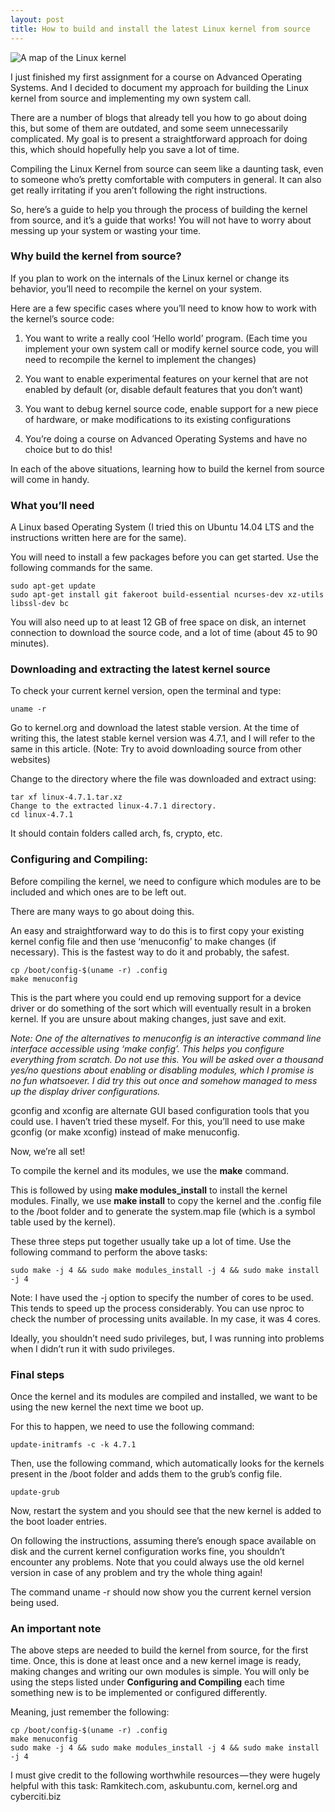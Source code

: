 ```yaml
---
layout: post
title: How to build and install the latest Linux kernel from source
---
```

![A map of the Linux kernel](https://cdn-images-1.medium.com/max/2000/1*4hAdaZsw1dptEybpt56VJQ.gif)

I just finished my first assignment for a course on Advanced Operating Systems. And I decided to document my approach for building the Linux kernel from source and implementing my own system call.

There are a number of blogs that already tell you how to go about doing this, but some of them are outdated, and some seem unnecessarily complicated. My goal is to present a straightforward approach for doing this, which should hopefully help you save a lot of time.

Compiling the Linux Kernel from source can seem like a daunting task, even to someone who’s pretty comfortable with computers in general. It can also get really irritating if you aren’t following the right instructions.

So, here’s a guide to help you through the process of building the kernel from source, and it’s a guide that works! You will not have to worry about messing up your system or wasting your time.

### Why build the kernel from source?
If you plan to work on the internals of the Linux kernel or change its behavior, you’ll need to recompile the kernel on your system.

Here are a few specific cases where you’ll need to know how to work with the kernel’s source code:

1. You want to write a really cool ‘Hello world’ program. (Each time you implement your own system call or modify kernel source code, you will need to recompile the kernel to implement the changes)

2. You want to enable experimental features on your kernel that are not enabled by default (or, disable default features that you don’t want)

3. You want to debug kernel source code, enable support for a new piece of hardware, or make modifications to its existing configurations

4. You’re doing a course on Advanced Operating Systems and have no choice but to do this!

In each of the above situations, learning how to build the kernel from source will come in handy.

### What you’ll need
A Linux based Operating System (I tried this on Ubuntu 14.04 LTS and the instructions written here are for the same).

You will need to install a few packages before you can get started. Use the following commands for the same.

```
sudo apt-get update
sudo apt-get install git fakeroot build-essential ncurses-dev xz-utils libssl-dev bc
```

You will also need up to at least 12 GB of free space on disk, an internet connection to download the source code, and a lot of time (about 45 to 90 minutes).

### Downloading and extracting the latest kernel source
To check your current kernel version, open the terminal and type:

```
uname -r
```

Go to kernel.org and download the latest stable version. At the time of writing this, the latest stable kernel version was 4.7.1, and I will refer to the same in this article. (Note: Try to avoid downloading source from other websites)

Change to the directory where the file was downloaded and extract using:
  
```
tar xf linux-4.7.1.tar.xz
Change to the extracted linux-4.7.1 directory.
cd linux-4.7.1
```

It should contain folders called arch, fs, crypto, etc.

### Configuring and Compiling:
Before compiling the kernel, we need to configure which modules are to be included and which ones are to be left out.

There are many ways to go about doing this.

An easy and straightforward way to do this is to first copy your existing kernel config file and then use ‘menuconfig’ to make changes (if necessary). This is the fastest way to do it and probably, the safest.

```
cp /boot/config-$(uname -r) .config   
make menuconfig
```

This is the part where you could end up removing support for a device driver or do something of the sort which will eventually result in a broken kernel. If you are unsure about making changes, just save and exit.

<i>Note: One of the alternatives to menuconfig is an interactive command line interface accessible using ‘make config’. This helps you configure everything from scratch. Do not use this. You will be asked over a thousand yes/no questions about enabling or disabling modules, which I promise is no fun whatsoever. I did try this out once and somehow managed to mess up the display driver configurations.</i>

gconfig and xconfig are alternate GUI based configuration tools that you could use. I haven’t tried these myself. For this, you’ll need to use make gconfig (or make xconfig) instead of make menuconfig.

Now, we’re all set!

To compile the kernel and its modules, we use the <b>make</b> command.

This is followed by using <b>make modules_install</b> to install the kernel modules.
Finally, we use <b>make install</b> to copy the kernel and the .config file to the /boot folder and to generate the system.map file (which is a symbol table used by the kernel).

These three steps put together usually take up a lot of time. Use the following command to perform the above tasks:

```
sudo make -j 4 && sudo make modules_install -j 4 && sudo make install -j 4
```

Note: I have used the -j option to specify the number of cores to be used. This tends to speed up the process considerably. You can use nproc to check the number of processing units available. In my case, it was 4 cores.

Ideally, you shouldn’t need sudo privileges, but, I was running into problems when I didn’t run it with sudo privileges.

### Final steps
Once the kernel and its modules are compiled and installed, we want to be using the new kernel the next time we boot up.

For this to happen, we need to use the following command:

```
update-initramfs -c -k 4.7.1   
```

Then, use the following command, which automatically looks for the kernels present in the /boot folder and adds them to the grub’s config file.

```
update-grub  
```

Now, restart the system and you should see that the new kernel is added to the boot loader entries.

On following the instructions, assuming there’s enough space available on disk and the current kernel configuration works fine, you shouldn’t encounter any problems. Note that you could always use the old kernel version in case of any problem and try the whole thing again!

The command uname -r should now show you the current kernel version being used.

### An important note
The above steps are needed to build the kernel from source, for the first time. Once, this is done at least once and a new kernel image is ready, making changes and writing our own modules is simple. You will only be using the steps listed under <b>Configuring and Compiling</b> each time something new is to be implemented or configured differently.

Meaning, just remember the following:

```
cp /boot/config-$(uname -r) .config
make menuconfig
sudo make -j 4 && sudo make modules_install -j 4 && sudo make install -j 4
```

I must give credit to the following worthwhile resources — they were hugely helpful with this task: Ramkitech.com, askubuntu.com, kernel.org and cyberciti.biz